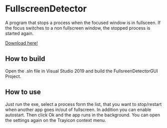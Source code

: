 # FullscreenDetector
A program that stops a process when the focused window is in fullsceen. If the focus switches to a non fullscreen window, the stopped process is started again.

[Download here!](https://github.com/JakobPer/FullscreenDetector/releases)

## How to build

Open the .sln file in Visual Studio 2019 and build the FullsreenDetectorGUI Project.

## How to use

Just run the exe, select a process form the list, that you want to stop/restart when another app goes in/out of fullscreen. In addition you can enable autostart. Then click Ok and the app runs in the background. You can open the settings again on the Trayicon context menu.
